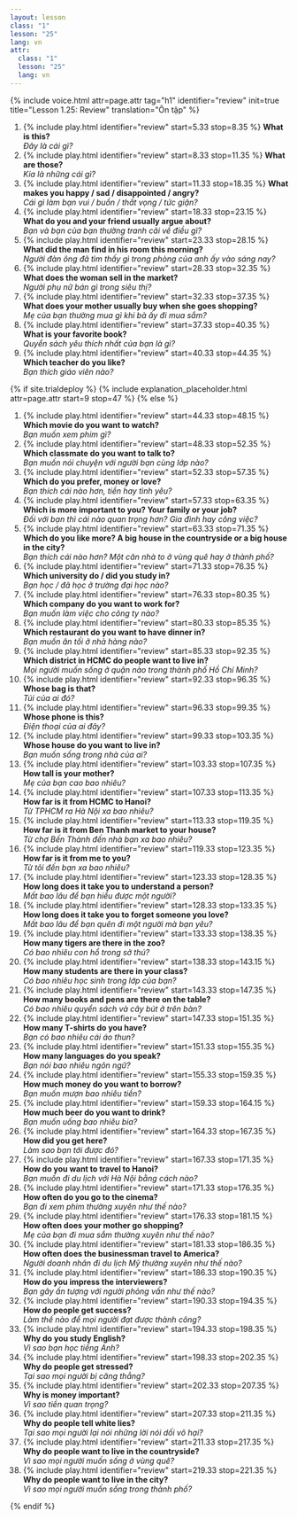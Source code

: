 ```yaml
---
layout: lesson
class: "1"
lesson: "25"
lang: vn
attr:
  class: "1"
  lesson: "25"
  lang: vn
---
```


{%  include voice.html attr=page.attr                     tag="h1"
	identifier="review"  init=true
	title="Lesson 1.25: Review"
	translation="Ôn tập"
%}


1. {% include play.html identifier="review" start=5.33 stop=8.35 %} **What is this?**  
*Đây là cái gì?*
1. {% include play.html identifier="review" start=8.33 stop=11.35 %} **What are those?**  
*Kia là những cái gì?*
1. {% include play.html identifier="review" start=11.33 stop=18.35 %} **What makes you happy / sad / disappointed / angry?**  
*Cái gì làm bạn vui / buồn / thất vọng / tức giận?*
1. {% include play.html identifier="review" start=18.33 stop=23.15 %} **What do you and your friend usually argue about?**  
*Bạn và bạn của bạn thường tranh cãi về điều gì?*
1. {% include play.html identifier="review" start=23.33 stop=28.15 %} **What did the man find in his room this morning?**  
*Người đàn ông đã tìm thấy gì trong phòng của anh ấy vào sáng nay?*
1. {% include play.html identifier="review" start=28.33 stop=32.35 %} **What does the woman sell in the market?**  
*Người phụ nữ bán gì trong siêu thị?*
1. {% include play.html identifier="review" start=32.33 stop=37.35 %} **What does your mother usually buy when she goes shopping?**   
*Mẹ của bạn thường mua gì khi bà ấy đi mua sắm?*
1. {% include play.html identifier="review" start=37.33 stop=40.35 %} **What is your favorite book?**  
*Quyển sách yêu thích nhất của bạn là gì?*
1. {% include play.html identifier="review" start=40.33 stop=44.35 %} **Which teacher do you like?**  
*Bạn thích giáo viên nào?*

{% if site.trialdeploy %}
	{% include explanation_placeholder.html  attr=page.attr     start=9 stop=47 %}
	{% else %}


1. {% include play.html identifier="review" start=44.33 stop=48.15 %} **Which movie do you want to watch?**  
*Bạn muốn xem phim gì?*
1. {% include play.html identifier="review" start=48.33 stop=52.35 %} **Which classmate do you want to talk to?**  
*Bạn muốn nói chuyện với người bạn cùng lớp nào?*
1. {% include play.html identifier="review" start=52.33 stop=57.35 %} **Which do you prefer, money or love?**  
*Bạn thích cái nào hơn, tiền hay tình yêu?*
1. {% include play.html identifier="review" start=57.33 stop=63.35 %} **Which is more important to you? Your family or your job?**  
*Đối với bạn thì cái nào quan trọng hơn? Gia đình hay công việc?*
1. {% include play.html identifier="review" start=63.33 stop=71.35 %} **Which do you like more? A big house in the countryside or a big house in the city?**  
*Bạn thích cái nào hơn? Một căn nhà to ở vùng quê hay ở thành phố?*
1. {% include play.html identifier="review" start=71.33 stop=76.35 %} **Which university do / did you study in?**  
*Bạn học / đã học ở trường đại học nào?*
1. {% include play.html identifier="review" start=76.33 stop=80.35 %} **Which company do you want to work for?**  
*Bạn muốn làm việc cho công ty nào?*
1. {% include play.html identifier="review" start=80.33 stop=85.35 %} **Which restaurant do you want to have dinner in?**  
*Bạn muốn ăn tối ở nhà hàng nào?*
1. {% include play.html identifier="review" start=85.33 stop=92.35 %} **Which district in HCMC do people want to live in?**  
*Mọi người muốn sống ở quận nào trong thành phố Hồ Chí Minh?*
1. {% include play.html identifier="review" start=92.33 stop=96.35 %} **Whose bag is that?**  
*Túi của ai đó?*
1. {% include play.html identifier="review" start=96.33 stop=99.35 %} **Whose phone is this?**  
*Điện thoại của ai đây?*
1. {% include play.html identifier="review" start=99.33 stop=103.35 %} **Whose house do you want to live in?**  
*Bạn muốn sống trong nhà của ai?*
1. {% include play.html identifier="review" start=103.33 stop=107.35 %} **How tall is your mother?**  
*Mẹ của bạn cao bao nhiêu?*
1. {% include play.html identifier="review" start=107.33 stop=113.35 %} **How far is it from HCMC to Hanoi?**  
*Từ TPHCM ra Hà Nội xa bao nhiêu?*
1. {% include play.html identifier="review" start=113.33 stop=119.35 %} **How far is it from Ben Thanh market to your house?**  
*Từ chợ Bến Thành đến nhà bạn xa bao nhiêu?*
1. {% include play.html identifier="review" start=119.33 stop=123.35 %} **How far is it from me to you?**  
*Từ tôi đến bạn xa bao nhiêu?*
1. {% include play.html identifier="review" start=123.33 stop=128.35 %} **How long does it take you to understand a person?**  
*Mất bao lâu để bạn hiểu được một người?*
1. {% include play.html identifier="review" start=128.33 stop=133.35 %} **How long does it take you to forget someone you love?**  
*Mất bao lâu để bạn quên đi một người mà bạn yêu?*
1. {% include play.html identifier="review" start=133.33 stop=138.35 %} **How many tigers are there in the zoo?**  
*Có bao nhiêu con hổ trong sở thú?*
1. {% include play.html identifier="review" start=138.33 stop=143.15 %} **How many students are there in your class?**  
*Có bao nhiêu học sinh trong lớp của bạn?*
1. {% include play.html identifier="review" start=143.33 stop=147.35 %} **How many books and pens are there on the table?**  
*Có bao nhiêu quyển sách và cây bút ở trên bàn?*
1. {% include play.html identifier="review" start=147.33 stop=151.35 %} **How many T-shirts do you have?**  
*Bạn có bao nhiêu cái áo thun?*
1. {% include play.html identifier="review" start=151.33 stop=155.35 %} **How many languages do you speak?**  
*Bạn nói bao nhiêu ngôn ngữ?*
1. {% include play.html identifier="review" start=155.33 stop=159.35 %} **How much money do you want to borrow?**  
*Bạn muốn mượn bao nhiêu tiền?*
1. {% include play.html identifier="review" start=159.33 stop=164.15 %} **How much beer do you want to drink?**  
*Bạn muốn uống bao nhiêu bia?*
1. {% include play.html identifier="review" start=164.33 stop=167.35 %} **How did you get here?**  
*Làm sao bạn tới được đó?*
1. {% include play.html identifier="review" start=167.33 stop=171.35 %} **How do you want to travel to Hanoi?**  
*Bạn muốn đi du lịch với Hà Nội bằng cách nào?*
1. {% include play.html identifier="review" start=171.33 stop=176.35 %} **How often do you go to the cinema?**  
*Bạn đi xem phim thường xuyên như thế nào?*
1. {% include play.html identifier="review" start=176.33 stop=181.15 %} **How often does your mother go shopping?**  
*Mẹ của bạn đi mua sắm thường xuyên như thế nào?*
1. {% include play.html identifier="review" start=181.33 stop=186.35 %} **How often does the businessman travel to America?**  
*Người doanh nhân đi du lịch Mỹ thường xuyên như thế nào?*
1. {% include play.html identifier="review" start=186.33 stop=190.35 %} **How do you impress the interviewers?**  
*Bạn gây ấn tượng với người phỏng vấn như thế nào?*
1. {% include play.html identifier="review" start=190.33 stop=194.35 %} **How do people get success?**  
*Làm thế nào để mọi người đạt được thành công?*
1. {% include play.html identifier="review" start=194.33 stop=198.35 %} **Why do you study English?**  
*Vì sao bạn học tiếng Anh?*
1. {% include play.html identifier="review" start=198.33 stop=202.35 %} **Why do people get stressed?**  
*Tại sao mọi người bị căng thẳng?*
1. {% include play.html identifier="review" start=202.33 stop=207.35 %} **Why is money important?**  
*Vì sao tiền quan trọng?*
1. {% include play.html identifier="review" start=207.33 stop=211.35 %} **Why do people tell white lies?**  
*Tại sao mọi người lại nói những lời nói dối vô hại?*
1. {% include play.html identifier="review" start=211.33 stop=217.35 %} **Why do people want to live in the countryside?**  
*Vì sao mọi người muốn sống ở vùng quê?*
1. {% include play.html identifier="review" start=219.33 stop=221.35 %} **Why do people want to live in the city?**   
*Vì sao mọi người muốn sống trong thành phố?*


{% endif %}

